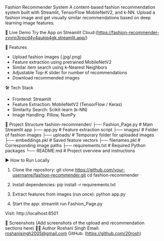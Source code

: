 Fashion Recommender System
A content-based fashion recommendation system built with Streamlit, TensorFlow MobileNetV2, and k-NN.
Upload a fashion image and get visually similar recommendations based on deep learning image features.

🚀 Live Demo
Try the App on Streamlit Cloud:(https://fashion-recommender-xvvrp3jrpcd4y4aukjp4gk.streamlit.app/)

🎯 Features
- Upload fashion images (.jpg/.png)
- Feature extraction using pretrained MobileNetV2
- Similar item search using k-Nearest Neighbors
- Adjustable Top-K slider for number of recommendations
- Download recommended images

🛠️ Tech Stack
- Frontend: Streamlit
- Feature Extraction: MobileNetV2 (TensorFlow / Keras)
- Similarity Search: Scikit-learn (k-NN)
- Image Handling: Pillow, NumPy

📁 Project Structure
fashion-recommender/
├── Fashion_Page.py          # Main Streamlit app
├── app.py                   # Feature extraction script
├── images/                  # Folder of fashion images
├── uploads/                 # Temporary folder for uploaded images
├── embeddings.pkl           # Saved feature vectors
├── filenames.pkl            # Corresponding image paths
├── requirements.txt         # Required Python packages
└── README.md                # Project overview and instructions

▶️ How to Run Locally
1. Clone the repository:
git clone https://github.com/your-username/fashion-recommender.git
cd fashion-recommender

2. Install dependencies:
pip install -r requirements.txt

3. Extract features from images (run once):
python app.py

4. Start the app:
streamlit run Fashion_Page.py

Visit: http://localhost:8501

📸 Screenshots
(Add screenshots of the upload and recommendation sections here)
👩‍💻 Author
Roshani Singh
Email: roshanisingh2005@gmail.com
GitHub:  (https://github.com/20rosh)

